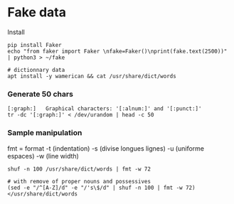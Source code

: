# Fake data

Install
```
pip install Faker
echo "from faker import Faker \nfake=Faker()\nprint(fake.text(2500))" | python3 > ~/fake

# dictionnary data
apt install -y wamerican && cat /usr/share/dict/words
```

### Generate 50 chars
```
[:graph:]   Graphical characters: '[:alnum:]' and '[:punct:]'
tr -dc '[:graph:]' < /dev/urandom | head -c 50
```

### Sample manipulation

fmt = format -t (indentation) -s (divise longues lignes) -u (uniforme espaces) -w (line width)
```
shuf -n 100 /usr/share/dict/words | fmt -w 72

# with remove of proper nouns and possessives
(sed -e "/^[A-Z]/d" -e "/'s\$/d" | shuf -n 100 | fmt -w 72) </usr/share/dict/words
```
